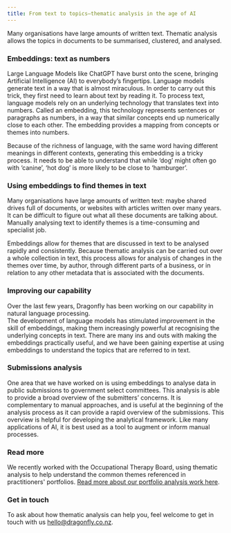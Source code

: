 ```yaml
---
title: From text to topics—thematic analysis in the age of AI
---
```


Many organisations have large amounts of written text. Thematic analysis allows
the topics in documents to be summarised, clustered, and analysed.

<!--more-->

### Embeddings: text as numbers

Large Language Models like ChatGPT have burst onto the scene, bringing
Artificial Intelligence (AI) to everybody’s fingertips. Language models generate text in a
way that is almost miraculous. In order to carry out this trick, they first
need to learn about text by reading it. To process text, language models rely on an
underlying technology that translates text into numbers. Called an
embedding, this technology represents sentences or paragraphs as numbers, in a way
that similar concepts end up numerically close to each other. The
embedding provides a mapping from concepts or themes into numbers.  

Because of
the richness of language, with the same word having different meanings in
different contexts, generating this embedding is a tricky process. It
needs to be able to understand that while ‘dog’ might often go with ‘canine’,
‘hot dog’ is more likely to be close to ‘hamburger’.

### Using embeddings to find themes in text

Many organisations have large amounts of written text: maybe shared drives full
of documents, or websites with articles written over many years. It can be difficult 
to figure out what all these documents are talking about. 
Manually analysing text to
identify themes is a time-consuming and specialist job. 

Embeddings
allow for themes that are discussed in text to be analysed rapidly and consistently.
Because thematic analysis can be carried out over a whole
collection in text, this process allows for analysis of changes in the themes over
time, by author, through different parts of a business, or in relation to any
other metadata that is associated with the documents. 

### Improving our capability

Over the last few years, Dragonfly has been working on our capability in 
natural language processing.  
The development of language models has stimulated improvement in the skill of
embeddings, making them increasingly powerful at recognising the
underlying concepts in text. There are many ins and outs with making the embeddings
practically useful, and we have been gaining expertise at using embeddings to
understand the topics that are referred to in text. 

### Submissions analysis

One area that we have worked on is using
embeddings to analyse data in public submissions to government select committees. 
This analysis is
able to provide a broad overview of the submitters’ concerns. It is
complementary to manual approaches, and is useful at the beginning of the
analysis process as it can provide a rapid overview of the submissions. This overview is
helpful for developing the analytical framework. Like many applications of AI,
it is best used as a tool to augment or inform manual processes. 

### Read more

We recently worked with the Occupational Therapy Board, using thematic analysis
to help understand the common themes referenced in practitioners' portfolios.
[Read more about our portfolio analysis work here](https://www.dragonfly.co.nz/work/thematic-analysis-case-study.html).



### Get in touch

To ask about how thematic analysis can help you, feel welcome to get in touch with us [hello@dragonfly.co.nz](mailto:hello@dragonfly.co.nz).

